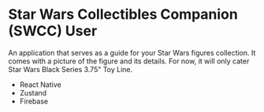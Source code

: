 # Star Wars Collectibles Companion (SWCC) User
An application that serves as a guide for your Star Wars figures collection. It comes with a picture of the figure and its details. For now, it will only cater Star Wars Black Series 3.75" Toy Line.

- React Native
- Zustand
- Firebase
